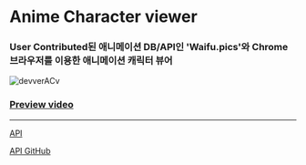 # Anime Character viewer
### User Contributed된 애니메이션 DB/API인 'Waifu.pics'와 Chrome 브라우저를 이용한 애니메이션 캐릭터 뷰어

![devverACv](https://user-images.githubusercontent.com/50266731/124455856-00675580-ddc5-11eb-85a1-4ba70c79cd80.png)

### [Preview video](https://www.notion.so/vdoring/Anime-Character-viewer-06617d2e85f049c68277ee689d2d9897)

------

[API](https://waifu.pics/docs)

[API GitHub](https://github.com/Waifu-pics/waifu-api)
